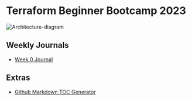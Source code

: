 # Terraform Beginner Bootcamp 2023 

![Architecture-diagram](https://github.com/coffiat/terraform-beginner-bootcamp-2023/assets/107901990/b584f8c3-4c68-4ae3-892c-5becd0aada11)

## Weekly Journals

- [Week 0 Journal](Journal/week0.md)

## Extras

- [Github Markdown TOC Generator ](https://ecotrust-canada.github.io/markdown-toc/)



